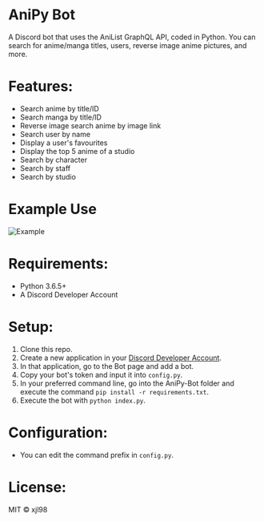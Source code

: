 # AniPy Bot
A Discord bot that uses the AniList GraphQL API, coded in Python. 
You can search for anime/manga titles, users, reverse image anime pictures, and more.

# Features:
* Search anime by title/ID
* Search manga by title/ID
* Reverse image search anime by image link
* Search user by name
* Display a user's favourites
* Display the top 5 anime of a studio
* Search by character
* Search by staff
* Search by studio

# Example Use
![Example](https://i.imgur.com/S9Wjm4p.png)

# Requirements:
* Python 3.6.5+
* A Discord Developer Account

# Setup:
1. Clone this repo.
2. Create a new application in your [Discord Developer Account](https://discord.com/developers/applications).
3. In that application, go to the Bot page and add a bot.
4. Copy your bot's token and input it into `config.py`.
5. In your preferred command line, go into the AniPy-Bot folder and execute the command `pip install -r requirements.txt`.
6. Execute the bot with `python index.py`.

# Configuration:
* You can edit the command prefix in `config.py`.

# License:
MIT © xjl98 
